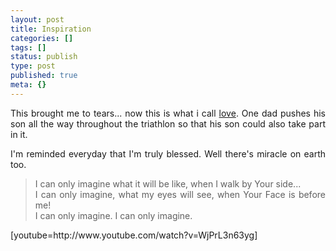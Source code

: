 ```yaml
---
layout: post
title: Inspiration
categories: []
tags: []
status: publish
type: post
published: true
meta: {}
---
```

<p align="justify">This brought me to tears... now this is what i call <a target="_blank" href="http://www.teamhoyt.com/" title="Team Hoyt">love</a>. One dad pushes his son all the way throughout the triathlon so that his son could also take part in it.</p>
<p align="justify">I'm reminded everyday that I'm truly blessed. Well there's miracle on earth too.</p>
<blockquote>
<p align="justify">I can only imagine what it will be like, when I walk by Your side...<br />
I can only imagine, what my eyes will see, when Your Face is before me!<br />
I can only imagine. I can only imagine.  </p>
</blockquote>
<p align="justify">[youtube=http://www.youtube.com/watch?v=WjPrL3n63yg]</p>
